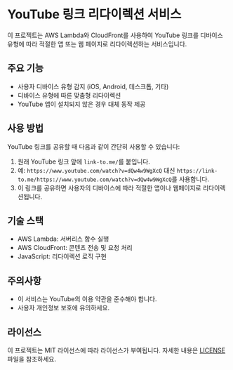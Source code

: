 # YouTube 링크 리다이렉션 서비스

이 프로젝트는 AWS Lambda와 CloudFront를 사용하여 YouTube 링크를 디바이스 유형에 따라 적절한 앱 또는 웹 페이지로 리다이렉션하는 서비스입니다.

## 주요 기능

- 사용자 디바이스 유형 감지 (iOS, Android, 데스크톱, 기타)
- 디바이스 유형에 따른 맞춤형 리다이렉션
- YouTube 앱이 설치되지 않은 경우 대체 동작 제공

## 사용 방법

YouTube 링크를 공유할 때 다음과 같이 간단히 사용할 수 있습니다:

1. 원래 YouTube 링크 앞에 `link-to.me/`를 붙입니다.
2. 예: `https://www.youtube.com/watch?v=dQw4w9WgXcQ` 대신
   `https://link-to.me/https://www.youtube.com/watch?v=dQw4w9WgXcQ`를 사용합니다.
3. 이 링크를 공유하면 사용자의 디바이스에 따라 적절한 앱이나 웹페이지로 리다이렉션됩니다.

## 기술 스택

- AWS Lambda: 서버리스 함수 실행
- AWS CloudFront: 콘텐츠 전송 및 요청 처리
- JavaScript: 리다이렉션 로직 구현

## 주의사항

- 이 서비스는 YouTube의 이용 약관을 준수해야 합니다.
- 사용자 개인정보 보호에 유의하세요.

## 라이선스

이 프로젝트는 MIT 라이선스에 따라 라이선스가 부여됩니다. 자세한 내용은 [LICENSE](LICENSE) 파일을 참조하세요.
